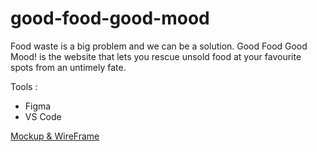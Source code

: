 # good-food-good-mood

Food waste is a big problem and we can be a solution. Good Food Good Mood! is the website that lets you rescue unsold food at your favourite spots from an untimely fate.

Tools :
* Figma 
* VS Code

[Mockup & WireFrame](https://www.figma.com/file/ekkRQQCAZ59q2m1AdAfgrv/MasterPiece-Prototype?node-id=0%3A1&t=JSR0fwzjVgotXTwA-1)
